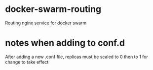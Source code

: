 # docker-swarm-routing
Routing nginx service for docker swarm

# notes when adding to conf.d
After adding a new .conf file, replicas must be scaled to 0 then to 1 for change to take effect

